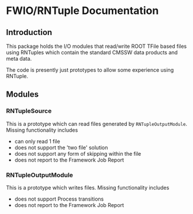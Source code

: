 # FWIO/RNTuple Documentation

## Introduction
This package holds the I/O modules that read/write ROOT TFile based files using RNTuples which contain the standard CMSSW data products and meta data.

The code is presently just prototypes to allow some experience using RNTuple.

## Modules

### RNTupleSource
This is a prototype which can read files generated by `RNTupleOutputModule`. Missing functionality includes
- can only read 1 file
- does not support the 'two file' solution
- does not support any form of skipping within the file
- does not report to the Framework Job Report


### RNTupleOutputModule
This is a prototype which writes files. Missing functionality includes
- does not support Process transitions
- does not report to the Framework Job Report